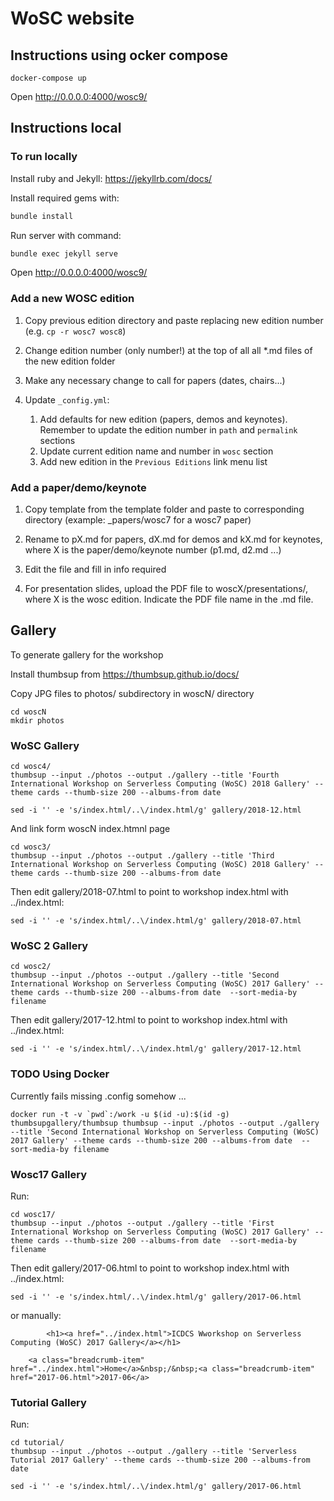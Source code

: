 # WoSC website

## Instructions using ocker compose


```
docker-compose up
```

Open http://0.0.0.0:4000/wosc9/


## Instructions local

### To run locally

Install ruby and Jekyll: https://jekyllrb.com/docs/

Install required gems with:

```bash
bundle install
```

Run server with command:

```bash
bundle exec jekyll serve
```

Open http://0.0.0.0:4000/wosc9/

### Add a new WOSC edition

1. Copy previous edition directory and paste replacing new edition number (e.g. `cp -r wosc7 wosc8`)

2. Change edition number (only number!) at the top of all all *.md files of the new edition folder

3. Make any necessary change to call for papers (dates, chairs...)

4. Update `_config.yml`:
    1. Add defaults for new edition (papers, demos and keynotes). Remember to update the edition number in `path` and `permalink` sections
    2. Update current edition name and number in `wosc` section
    3. Add new edition in the `Previous Editions` link menu list

### Add a paper/demo/keynote

1. Copy template from the template folder and paste to corresponding directory (example: _papers/wosc7 for a wosc7 paper)

2. Rename to pX.md for papers, dX.md for demos and kX.md for keynotes, where X is the paper/demo/keynote number (p1.md, d2.md ...)

3. Edit the file and fill in info required

4. For presentation slides, upload the PDF file to woscX/presentations/, where X is the wosc edition. Indicate the PDF file name in the .md file.


## Gallery

To generate gallery for the workshop

Install thumbsup from https://thumbsup.github.io/docs/

Copy JPG files to photos/ subdirectory in woscN/ directory

```
cd woscN
mkdir photos
```

### WoSC  Gallery


```
cd wosc4/
thumbsup --input ./photos --output ./gallery --title 'Fourth International Workshop on Serverless Computing (WoSC) 2018 Gallery' --theme cards --thumb-size 200 --albums-from date  
```

```
sed -i '' -e 's/index.html/..\/index.html/g' gallery/2018-12.html
```

And link form woscN index.htmnl page

```
cd wosc3/
thumbsup --input ./photos --output ./gallery --title 'Third International Workshop on Serverless Computing (WoSC) 2018 Gallery' --theme cards --thumb-size 200 --albums-from date  
```



Then edit gallery/2018-07.html
to point to workshop index.html with ../index.html:


```
sed -i '' -e 's/index.html/..\/index.html/g' gallery/2018-07.html
```


### WoSC 2 Gallery

```
cd wosc2/
thumbsup --input ./photos --output ./gallery --title 'Second International Workshop on Serverless Computing (WoSC) 2017 Gallery' --theme cards --thumb-size 200 --albums-from date  --sort-media-by filename
```



Then edit gallery/2017-12.html
to point to workshop index.html with ../index.html:


```
sed -i '' -e 's/index.html/..\/index.html/g' gallery/2017-12.html
```

### TODO Using Docker 

Currently fails missing .config somehow ...

```
docker run -t -v `pwd`:/work -u $(id -u):$(id -g) thumbsupgallery/thumbsup thumbsup --input ./photos --output ./gallery --title 'Second International Workshop on Serverless Computing (WoSC) 2017 Gallery' --theme cards --thumb-size 200 --albums-from date  --sort-media-by filename
```


### Wosc17 Gallery

Run:

```
cd wosc17/
thumbsup --input ./photos --output ./gallery --title 'First International Workshop on Serverless Computing (WoSC) 2017 Gallery' --theme cards --thumb-size 200 --albums-from date  --sort-media-by filename
```

Then edit gallery/2017-06.html
to point to workshop index.html with ../index.html:

```
sed -i '' -e 's/index.html/..\/index.html/g' gallery/2017-06.html
```

or manually:

```
        <h1><a href="../index.html">ICDCS Wworkshop on Serverless Computing (WoSC) 2017 Gallery</a></h1>
```

```
    <a class="breadcrumb-item" href="../index.html">Home</a>&nbsp;/&nbsp;<a class="breadcrumb-item" href="2017-06.html">2017-06</a>
```

### Tutorial Gallery

Run:

```
cd tutorial/
thumbsup --input ./photos --output ./gallery --title 'Serverless Tutorial 2017 Gallery' --theme cards --thumb-size 200 --albums-from date 
```

```
sed -i '' -e 's/index.html/..\/index.html/g' gallery/2017-06.html
```
